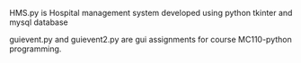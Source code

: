 HMS.py is Hospital management system developed using python tkinter and mysql database

guievent.py and guievent2.py are gui assignments for course MC110-python programming.

